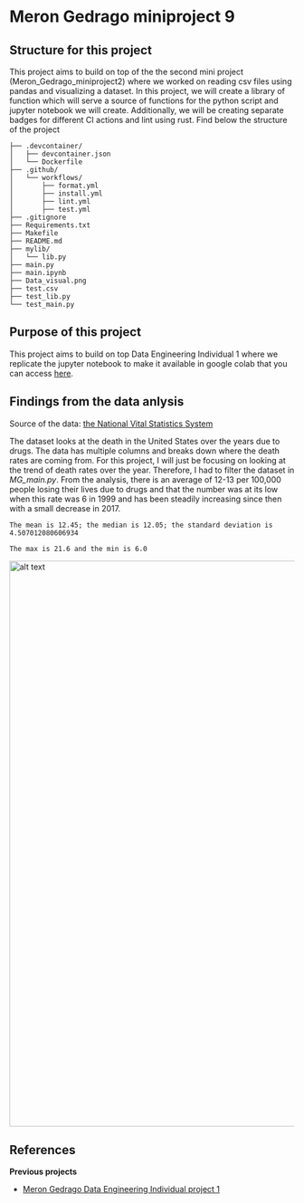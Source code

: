 # Meron Gedrago miniproject 9 

## Structure for this project 

This project aims to build on top of the the second mini project (Meron_Gedrago_miniproject2) where we worked on reading csv files using pandas and visualizing a dataset. In this project, we will create a library of function which will serve a source of functions for the python script and jupyter notebook we will create. Additionally, we will be creating separate badges for different CI actions and lint using rust. Find below the structure of the project

```
├── .devcontainer/
│   ├── devcontainer.json
│   └── Dockerfile
├── .github/
│   └── workflows/
│       ├── format.yml
│       ├── install.yml
│       ├── lint.yml
│       ├── test.yml
├── .gitignore
├── Requirements.txt
├── Makefile
├── README.md
├── mylib/
│   └── lib.py
├── main.py
├── main.ipynb
├── Data_visual.png
├── test.csv
├── test_lib.py
└── test_main.py

```

## Purpose of this project 

This project aims to build on top Data Engineering Individual 1 where we replicate the jupyter notebook to make it available in google colab that you can access [here](https://colab.research.google.com/drive/1Jp5J6swhhB-hAmpmKIuofl7gj2tHmRiU?usp=sharing). 



## Findings from the data anlysis

Source of the data: [the National Vital Statistics System](https://catalog.data.gov/dataset/drug-overdose-death-rates-by-drug-type-sex-age-race-and-hispanic-origin-united-states-3f72f/resource/e8eca080-11f4-4ff6-85f6-5476093f5361) 

The dataset looks at the death in the United States over the years due to drugs. The data has multiple columns and breaks down where the death rates are coming from. For this project, 
I will just be focusing on looking at the trend of death rates over the year. Therefore, I had to filter the dataset in *MG_main.py*. 
From the analysis, there is an average of 12-13 per 100,000 people losing their lives due to drugs and that the number was at its low when this rate was 6 in 1999 and has been steadily increasing since then with a small decrease in 2017. 

```
The mean is 12.45; the median is 12.05; the standard deviation is 4.507012080606934

The max is 21.6 and the min is 6.0

```


<img src="Data_visual.png" alt="alt text" width="1000">


## References 
**Previous projects**
- [Meron Gedrago Data Engineering Individual project 1](https://github.com/nogibjj/Meron_Gedrago_individual1)
